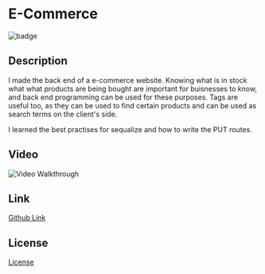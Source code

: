 # E-Commerce
![badge](https://img.shields.io/badge/license-MIT-green)

## Description
I made the back end of a e-commerce website. Knowing what is in stock what what products are being bought are important for buisnesses to know, and back end programming can be used for these purposes. Tags are useful too, as they can be used to find certain products and can be used as search terms on the client's side.

I learned the best practises for sequalize and how to write the PUT routes.

## Video
![Video Walkthrough](https://drive.google.com/file/d/1oBAm5xVyKXuV9Hs8UvV2pkucOTJ71y8K/view)

## Link
<a href="https://aurorabrynn.github.io/E-Commerce/">Github Link</a>

## License
<a href="./LICENSE.txt">License</a>